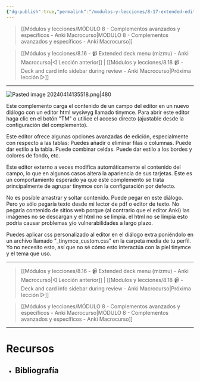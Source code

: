 ```yaml
---
{"dg-publish":true,"permalink":"/modulos-y-lecciones/8-17-extended-editor-for-field-for-tables-search-and-replace-anki-macrocurso/","noteIcon":"","updated":"2024-05-15T22:20:33.069+02:00"}
---
```



> [[Módulos y lecciones/MÓDULO 8 - Complementos avanzados y específicos - Anki Macrocurso\|MÓDULO 8 - Complementos avanzados y específicos - Anki Macrocurso]]

> [[Módulos y lecciones/8.16 - 📹 Extended deck menu (mizmu) - Anki Macrocurso\|◁ Lección anterior]] | [[Módulos y lecciones/8.18 📹 - Deck and card info sidebar during review - Anki Macrocurso\|Próxima lección ▷]]

---

![Pasted image 20240414135518.png|480](/img/user/ANEXOS/Pasted%20image%2020240414135518.png)

Este complemento carga el contenido de un campo del editor en un nuevo diálogo con un editor html wysiwyg llamado tinymce. Para abrir este editor haga clic en el botón "TM" o utilice el acceso directo (ajustable desde la configuración del complemento).

Este editor ofrece algunas opciones avanzadas de edición, especialmente con respecto a las tablas: Puedes añadir o eliminar filas o columnas. Puede dar estilo a la tabla. Puede combinar celdas. Puede dar estilo a los bordes y colores de fondo, etc.

Este editor externo a veces modifica automáticamente el contenido del campo, lo que en algunos casos altera la apariencia de sus tarjetas. Este es un comportamiento esperado ya que este complemento se trata principalmente de agrupar tinymce con la configuración por defecto.

No es posible arrastrar y soltar contenido. Puede pegar en este diálogo. Pero yo sólo pegaría texto desde mi lector de pdf o editor de texto. No pegaría contenido de sitios web porque (al contrario que el editor Anki) las imágenes no se descargan y el html no se limpia. el html no se limpia esto podría causar problemas y/o vulnerabilidades a largo plazo.

Puedes aplicar css personalizado al editor en el diálogo extra poniéndolo en un archivo llamado "_tinymce_custom.css" en la carpeta media de tu perfil. Yo no necesito esto, así que no sé cómo esto interactúa con la piel tinymce y el tema que uso.

---

> [[Módulos y lecciones/8.16 - 📹 Extended deck menu (mizmu) - Anki Macrocurso\|◁ Lección anterior]] | [[Módulos y lecciones/8.18 📹 - Deck and card info sidebar during review - Anki Macrocurso\|Próxima lección ▷]]

> [[Módulos y lecciones/MÓDULO 8 - Complementos avanzados y específicos - Anki Macrocurso\|MÓDULO 8 - Complementos avanzados y específicos - Anki Macrocurso]]

---


# Recursos
- Bibliografía
	- 